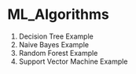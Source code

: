 # ML_Algorithms
1. Decision Tree Example
2. Naive Bayes Example
3. Random Forest Example
4. Support Vector Machine Example
